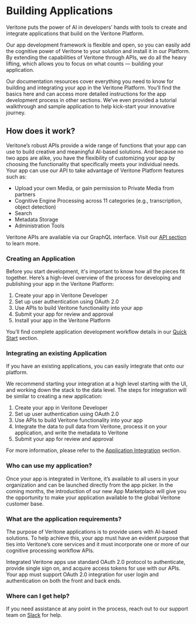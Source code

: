 # Building Applications

Veritone puts the power of AI in developers’ hands with tools to create and integrate applications that build on the Veritone Platform.

Our app development framework is flexible and open, so you can easily add the cognitive power of Veritone to your solution and install it in our Platform. By extending the capabilities of Veritone through APIs, we do all the heavy lifting, which allows you to focus on what counts — building your application.

Our documentation resources cover everything you need to know for building and integrating your app in the Veritone Platform. You’ll find the basics here and can access more detailed instructions for the app development process in other sections. We’ve even provided a tutorial walkthrough and sample application to help kick-start your innovative journey.

## How does it work?

Veritone’s robust APIs provide a wide range of functions that your app can use to build creative and meaningful AI-based solutions. And because no two apps are alike, you have the flexibility of customizing your app by choosing the functionality that specifically meets your individual needs. Your app can use our API to take advantage of Veritone Platform features such as:

- Upload your own Media, or gain permission to Private Media from partners
- Cognitive Engine Processing across 11 categories (e.g., transcription, object detection)
- Search
- Metadata Storage
- Administration Tools

Veritone APIs are available via our GraphQL interface. Visit our [API section](/apis/) to learn more.

### Creating an Application

Before you start development, it's important to know how all the pieces fit together. Here’s a high-level overview of the process for developing and publishing your app in the Veritone Platform:

1. Create your app in Veritone Developer
2. Set up user authentication using OAuth 2.0
3. Use APIs to build Veritone functionality into your app
4. Submit your app for review and approval
5. Install your app in the Veritone Platform

You’ll find complete application development workflow details in our [Quick Start](/developer/applications/quick-start/) section.

### Integrating an existing Application

If you have an existing applications, you can easily integrate that onto our platform.

We recommend starting your integration at a high level starting with the UI, and working down the stack to the data level. The steps for integration will be similar to creating a new application:

1. Create your app in Veritone Developer
2. Set up user authentication using OAuth 2.0
3. Use APIs to build Veritone functionality into your app
4. Integrate the data to pull data from Veritone, process it on your application, and write the metadata to Veritone
5. Submit your app for review and approval

For more information, please refer to the [Application Integration](/developer/applications/integration/) section.

### Who can use my application?

Once your app is integrated in Veritone, it’s available to all users in your organization and can be launched directly from the app picker. In the coming months, the introduction of our new App Marketplace will give you the opportunity to make your application available to the global Veritone customer base.

### What are the application requirements?

The purpose of Veritone applications is to provide users with AI-based solutions. To help achieve this, your app must have an evident purpose that ties into Veritone’s core services and it must incorporate one or more of our cognitive processing workflow APIs.

Integrated Veritone apps use standard OAuth 2.0 protocol to authenticate, provide single sign on, and acquire access tokens for use with our APIs. Your app must support OAuth 2.0 integration for user login and authentication on both the front and back ends.

### Where can I get help?

If you need assistance at any point in the process, reach out to our support team on [Slack](https://chat.veritone.com/) for help.
